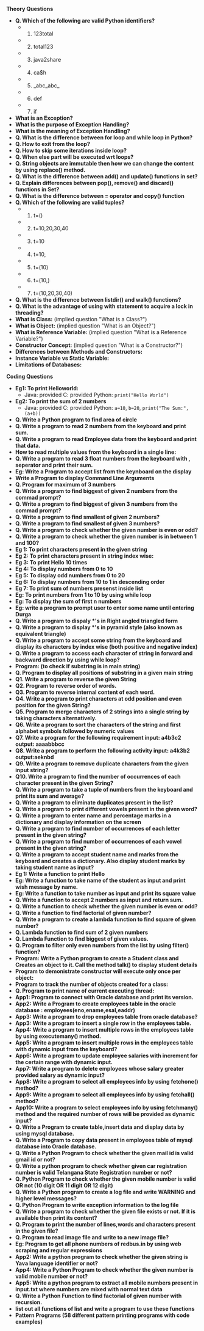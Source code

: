 
**Theory Questions**

*   **Q. Which of the following are valid Python identifiers?**
    *   1) 123total
    *   2) total123
    *   3) java2share
    *   4) ca$h
    *   5) \_abc\_abc\_
    *   6) def
    *   7) if
*   **What is an Exception?**
*   **What is the purpose of Exception Handling?**
*   **What is the meaning of Exception Handling?**
*   **Q. What is the difference between for loop and while loop in Python?**
*   **Q. How to exit from the loop?**
*   **Q. How to skip some iterations inside loop?**
*   **Q. When else part will be executed wrt loops?**
*   **Q. String objects are immutable then how we can change the content by using replace() method.**
*   **Q. What is the difference between add() and update() functions in set?**
*   **Q. Explain differences between pop(), remove() and discard() functions in Set?**
*   **Q. What is the difference between = operator and copy() function**
*   **Q. Which of the following are valid tuples?**
    *   1. t=()
    *   2. t=10,20,30,40
    *   3. t=10
    *   4. t=10,
    *   5. t=(10)
    *   6. t=(10,)
    *   7. t=(10,20,30,40)
*   **Q. What is the difference between listdir() and walk() functions?**
*   **Q. What is the advantage of using with statement to acquire a lock in threading?**
*   **What is Class:** (implied question "What is a Class?")
*   **What is Object:** (implied question "What is an Object?")
*   **What is Reference Variable:** (implied question "What is a Reference Variable?")
*   **Constructor Concept:** (implied question "What is a Constructor?")
*   **Differences between Methods and Constructors:**
*   **Instance Variable vs Static Variable:**
*   **Limitations of Databases:**

**Coding Questions**

*   **Eg1: To print Helloworld:**
    *   Java: provided C: provided Python: `print("Hello World")`
*   **Eg2: To print the sum of 2 numbers**
    *   Java: provided C: provided Python: `a=10`, `b=20`, `print("The Sum:",(a+b))`
*   **Q. Write a Python program to find area of circle**
*   **Q. Write a program to read 2 numbers from the keyboard and print sum.**
*   **Q. Write a program to read Employee data from the keyboard and print that data.**
*   **How to read multiple values from the keyboard in a single line:**
*   **Q. Write a program to read 3 float numbers from the keyboard with , seperator and print their sum.**
*   **Eg: Write a Program to accept list from the keynboard on the display**
*   **Write a Program to display Command Line Arguments**
*   **Q. Program for maximum of 3 numbers**
*   **Q. Write a program to find biggest of given 2 numbers from the commad prompt?**
*   **Q. Write a program to find biggest of given 3 numbers from the commad prompt?**
*   **Q. Write a program to find smallest of given 2 numbers?**
*   **Q. Write a program to find smallest of given 3 numbers?**
*   **Q. Write a program to check whether the given number is even or odd?**
*   **Q. Write a program to check whether the given number is in between 1 and 100?**
*   **Eg 1: To print characters present in the given string**
*   **Eg 2: To print characters present in string index wise:**
*   **Eg 3: To print Hello 10 times**
*   **Eg 4: To display numbers from 0 to 10**
*   **Eg 5: To display odd numbers from 0 to 20**
*   **Eg 6: To display numbers from 10 to 1 in descending order**
*   **Eg 7: To print sum of numbers presenst inside list**
*   **Eg: To print numbers from 1 to 10 by using while loop**
*   **Eg: To display the sum of first n numbers**
*   **Eg: write a program to prompt user to enter some name until entering Durga**
*   **Q. Write a program to dispaly \*'s in Right angled triangled form**
*   **Q. Write a program to display \*'s in pyramid style (also known as equivalent triangle)**
*   **Q. Write a program to accept some string from the keyboard and display its characters by index wise (both positive and negative index)**
*   **Q. Write a program to access each character of string in forward and backward direction by using while loop?**
*   **Program: (to check if substring is in main string)**
*   **Q. Program to display all positions of substring in a given main string**
*   **Q1. Write a program to reverse the given String**
*   **Q2. Program to reverse order of words.**
*   **Q3. Program to reverse internal content of each word.**
*   **Q4. Write a program to print characters at odd position and even position for the given String?**
*   **Q5. Program to merge characters of 2 strings into a single string by taking characters alternatively.**
*   **Q6. Write a program to sort the characters of the string and first alphabet symbols followed by numeric values**
*   **Q7. Write a program for the following requirement input: a4b3c2 output: aaaabbbcc**
*   **Q8. Write a program to perform the following activity input: a4k3b2 output:aeknbd**
*   **Q9. Write a program to remove duplicate characters from the given input string?**
*   **Q10. Write a program to find the number of occurrences of each character present in the given String?**
*   **Q. Write a program to take a tuple of numbers from the keyboard and print its sum and average?**
*   **Q. Write a program to eliminate duplicates present in the list?**
*   **Q. Write a program to print different vowels present in the given word?**
*   **Q. Write a program to enter name and percentage marks in a dictionary and display information on the screen**
*   **Q. Write a program to find number of occurrences of each letter present in the given string?**
*   **Q. Write a program to find number of occurrences of each vowel present in the given string?**
*   **Q. Write a program to accept student name and marks from the keyboard and creates a dictionary. Also display student marks by taking student name as input?**
*   **Eg 1: Write a function to print Hello**
*   **Eg: Write a function to take name of the student as input and print wish message by name.**
*   **Eg: Write a function to take number as input and print its square value**
*   **Q. Write a function to accept 2 numbers as input and return sum.**
*   **Q. Write a function to check whether the given number is even or odd?**
*   **Q. Write a function to find factorial of given number?**
*   **Q. Write a program to create a lambda function to find square of given number?**
*   **Q. Lambda function to find sum of 2 given numbers**
*   **Q. Lambda Function to find biggest of given values.**
*   **Q. Program to filter only even numbers from the list by using filter() function?**
*   **Program: Write a Python program to create a Student class and Creates an object to it. Call the method talk() to display student details**
*   **Program to demonistrate constructor will execute only once per object:**
*   **Program to track the number of objects created for a class:**
*   **Q. Program to print name of current executing thread:**
*   **App1: Program to connect with Oracle database and print its version.**
*   **App2: Write a Program to create employees table in the oracle database : employees(eno,ename,esal,eaddr)**
*   **App3: Write a program to drop employees table from oracle database?**
*   **App3: Write a program to insert a single row in the employees table.**
*   **App4: Write a program to insert multiple rows in the employees table by using executemany() method.**
*   **App5: Write a program to insert multiple rows in the employees table with dynamic input from the keyboard?**
*   **App6: Write a program to update employee salaries with increment for the certain range with dynamic input.**
*   **App7: Write a program to delete employees whose salary greater provided salary as dynamic input?**
*   **App8: Write a program to select all employees info by using fetchone() method?**
*   **App9: Write a program to select all employees info by using fetchall() method?**
*   **App10: Write a program to select employees info by using fetchmany() method and the required number of rows will be provided as dynamic input?**
*   **Q. Write a Program to create table,insert data and display data by using mysql database.**
*   **Q. Write a Program to copy data present in employees table of mysql database into Oracle database.**
*   **Q. Write a Python Program to check whether the given mail id is valid gmail id or not?**
*   **Q. Write a python program to check whether given car registration number is valid Telangana State Registration number or not?**
*   **Q. Python Program to check whether the given mobile number is valid OR not (10 digit OR 11 digit OR 12 digit)**
*   **Q. Write a Python program to create a log file and write WARNING and higher level messages?**
*   **Q. Python Program to write exception information to the log file**
*   **Q. Write a program to check whether the given file exists or not. If it is available then print its content?**
*   **Q. Program to print the number of lines,words and characters present in the given file?**
*   **Q. Program to read image file and write to a new image file?**
*   **Eg: Program to get all phone numbers of redbus.in by using web scraping and regular expressions**
*   **App2: Write a python program to check whether the given string is Yava language identifier or not?**
*   **App4: Write a Python Program to check whether the given number is valid mobile number or not?**
*   **App5: Write a python program to extract all mobile numbers present in input.txt where numbers are mixed with normal text data**
*   **Q. Write a Python Function to find factorial of given number with recursion.**
*   **list out all functions of list and write a program to use these functions**
*   **Pattern Programs (58 different pattern printing programs with code examples)**